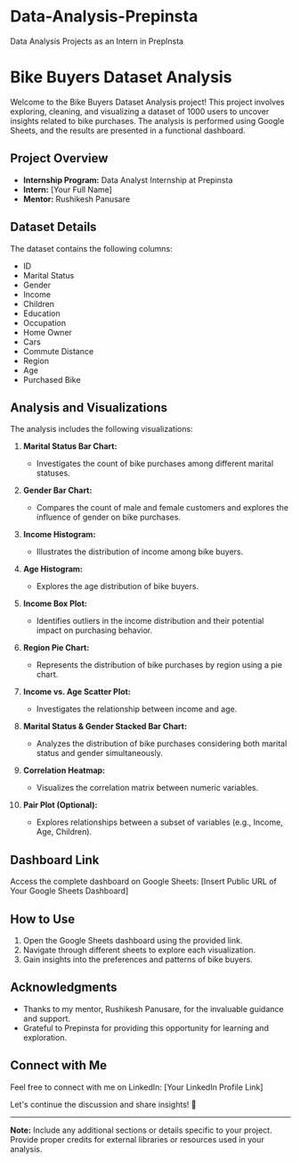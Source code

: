 # Data-Analysis-Prepinsta
Data Analysis Projects as an Intern in PrepInsta

# Bike Buyers Dataset Analysis

Welcome to the Bike Buyers Dataset Analysis project! This project involves exploring, cleaning, and visualizing a dataset of 1000 users to uncover insights related to bike purchases. The analysis is performed using Google Sheets, and the results are presented in a functional dashboard.

## Project Overview

- **Internship Program:** Data Analyst Internship at Prepinsta
- **Intern:** [Your Full Name]
- **Mentor:** Rushikesh Panusare

## Dataset Details

The dataset contains the following columns:

- ID
- Marital Status
- Gender
- Income
- Children
- Education
- Occupation
- Home Owner
- Cars
- Commute Distance
- Region
- Age
- Purchased Bike

## Analysis and Visualizations

The analysis includes the following visualizations:

1. **Marital Status Bar Chart:**
   - Investigates the count of bike purchases among different marital statuses.

2. **Gender Bar Chart:**
   - Compares the count of male and female customers and explores the influence of gender on bike purchases.

3. **Income Histogram:**
   - Illustrates the distribution of income among bike buyers.

4. **Age Histogram:**
   - Explores the age distribution of bike buyers.

5. **Income Box Plot:**
   - Identifies outliers in the income distribution and their potential impact on purchasing behavior.

6. **Region Pie Chart:**
   - Represents the distribution of bike purchases by region using a pie chart.

7. **Income vs. Age Scatter Plot:**
   - Investigates the relationship between income and age.

8. **Marital Status & Gender Stacked Bar Chart:**
   - Analyzes the distribution of bike purchases considering both marital status and gender simultaneously.

9. **Correlation Heatmap:**
   - Visualizes the correlation matrix between numeric variables.

10. **Pair Plot (Optional):**
    - Explores relationships between a subset of variables (e.g., Income, Age, Children).

## Dashboard Link

Access the complete dashboard on Google Sheets: [Insert Public URL of Your Google Sheets Dashboard]

## How to Use

1. Open the Google Sheets dashboard using the provided link.
2. Navigate through different sheets to explore each visualization.
3. Gain insights into the preferences and patterns of bike buyers.

## Acknowledgments

- Thanks to my mentor, Rushikesh Panusare, for the invaluable guidance and support.
- Grateful to Prepinsta for providing this opportunity for learning and exploration.

## Connect with Me

Feel free to connect with me on LinkedIn: [Your LinkedIn Profile Link]

Let's continue the discussion and share insights! 🚀

---
**Note:** Include any additional sections or details specific to your project. Provide proper credits for external libraries or resources used in your analysis.

